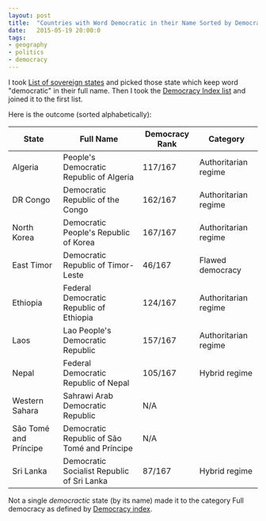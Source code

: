 ```yaml
---
layout: post
title:  "Countries with Word Democratic in their Name Sorted by Democracy Index"
date:   2015-05-19 20:00:0
tags:
- geography
- politics
- democracy
---
```


I took [List of sovereign states](http://en.wikipedia.org/wiki/List_of_sovereign_states) and picked those state which keep word "democratic" in their full name. Then I took the [Democracy Index list](http://en.wikipedia.org/wiki/Democracy_Index#Democracy_index_by_country_.282014.29) and joined it to the first list.

Here is the outcome (sorted alphabetically):

| State                 | Full Name                                    | Democracy Rank | Category             |
|-----------------------|----------------------------------------------|----------------|----------------------|
| Algeria               | People's Democratic Republic of Algeria      | 117/167        | Authoritarian regime |
| DR Congo              | Democratic Republic of the Congo             | 162/167        | Authoritarian regime |
| North Korea           | Democratic People's Republic of Korea        | 167/167        | Authoritarian regime |
| East Timor            | Democratic Republic of Timor-Leste           | 46/167         | Flawed democracy     |
| Ethiopia              | Federal Democratic Republic of Ethiopia      | 124/167        | Authoritarian regime |
| Laos                  | Lao People's Democratic Republic             | 157/167        | Authoritarian regime |
| Nepal                 | Federal Democratic Republic of Nepal         | 105/167        | Hybrid regime        |
| Western Sahara        | Sahrawi Arab Democratic Republic             | N/A            |                      |
| São Tomé and Príncipe | Democratic Republic of São Tomé and Príncipe | N/A            |                      |
| Sri Lanka             | Democratic Socialist Republic of Sri Lanka   | 87/167         | Hybrid regime        |


Not a single _democractic_ state (by its name) made it to the category Full democracy as defined by [Democracy index](http://en.wikipedia.org/wiki/Democracy_Index#Democracy_index_by_country_.282014.29).


